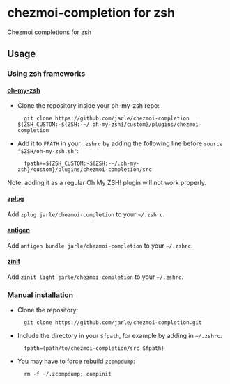chezmoi-completion for zsh
=============

Chezmoi completions for zsh

## Usage

### Using zsh frameworks

#### [oh-my-zsh](https://github.com/ohmyzsh/ohmyzsh)

* Clone the repository inside your oh-my-zsh repo:

        git clone https://github.com/jarle/chezmoi-completion ${ZSH_CUSTOM:-${ZSH:-~/.oh-my-zsh}/custom}/plugins/chezmoi-completion

* Add it to `FPATH` in your `.zshrc` by adding the following line before `source "$ZSH/oh-my-zsh.sh"`:

        fpath+=${ZSH_CUSTOM:-${ZSH:-~/.oh-my-zsh}/custom}/plugins/chezmoi-completion/src

Note: adding it as a regular Oh My ZSH! plugin will not work properly.

#### [zplug](https://github.com/zplug/zplug)

Add `zplug jarle/chezmoi-completion` to your `~/.zshrc`.


#### [antigen](https://github.com/zsh-users/antigen)

Add `antigen bundle jarle/chezmoi-completion` to your `~/.zshrc`.


#### [zinit](https://github.com/zdharma-continuum/zinit)

Add `zinit light jarle/chezmoi-completion` to your `~/.zshrc`.

### Manual installation

* Clone the repository:

        git clone https://github.com/jarle/chezmoi-completion.git

* Include the directory in your `$fpath`, for example by adding in `~/.zshrc`:

        fpath=(path/to/chezmoi-completion/src $fpath)

* You may have to force rebuild `zcompdump`:

        rm -f ~/.zcompdump; compinit
